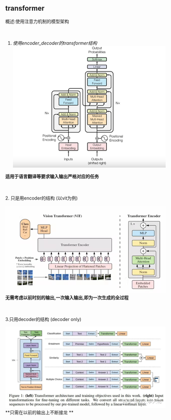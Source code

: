 ## transformer  

概述:使用注意力机制的模型架构  
<br />
<br />
1. *使用encoder_decoder的transformer结构*  
![](2024-05-15-22-50-28.png) 

**适用于语言翻译等要求输入输出严格对应的任务** 


<br />
<br />
2. 只是用encoder的结构 (以vit为例)

![](2024-05-15-22-52-58.png)  
**无需考虑以前时刻的输出,一次输入输出,即为一次生成的全过程**  

<br />
<br/>
3.只用decoder的结构 (decoder only) 

![](2024-05-15-23-03-14.png) 
**只需在以前的输出上不断接龙 **
